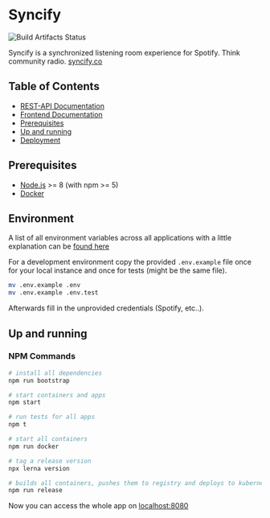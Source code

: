 # Syncify

![Build Artifacts Status](https://github.com/danielschleindlsperger/syncify/workflows/Build%20Artifacts/badge.svg)

Syncify is a synchronized listening room experience for Spotify. Think community radio. [syncify.co](https://syncify.co)

## Table of Contents

- [REST-API Documentation](api/README.md)
- [Frontend Documentation](frontend/README.md)
- [Prerequisites](#prerequisites)
- [Up and running](#up-and-running)
- [Deployment](./documentation/deployment.md)

## Prerequisites

- [Node.js](https://nodejs.org/en/) >= 8 (with npm >= 5)
- [Docker](https://www.docker.com/get-docker)

## Environment

A list of all environment variables across all applications with a little explanation can be [found here](./documentation/environment-configuration.md)

For a development environment copy the provided `.env.example` file once for your local instance and once for tests (might be the same file).

```bash
mv .env.example .env
mv .env.example .env.test
```

Afterwards fill in the unprovided credentials (Spotify, etc..).

## Up and running

### NPM Commands

```bash
# install all dependencies
npm run bootstrap

# start containers and apps
npm start

# run tests for all apps
npm t

# start all containers
npm run docker

# tag a release version
npx lerna version

# builds all containers, pushes them to registry and deploys to kubernetes
npm run release
```

Now you can access the whole app on [localhost:8080](http://localhost:8080)
